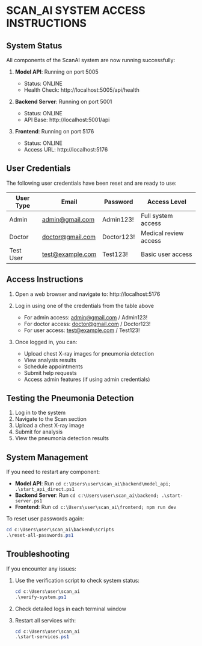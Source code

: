 # SCAN_AI SYSTEM ACCESS INSTRUCTIONS

## System Status
All components of the ScanAI system are now running successfully:

1. **Model API**: Running on port 5005
   - Status: ONLINE
   - Health Check: http://localhost:5005/api/health

2. **Backend Server**: Running on port 5001
   - Status: ONLINE
   - API Base: http://localhost:5001/api

3. **Frontend**: Running on port 5176
   - Status: ONLINE
   - Access URL: http://localhost:5176

## User Credentials
The following user credentials have been reset and are ready to use:

| User Type | Email | Password | Access Level |
|-----------|-------|----------|--------------|
| Admin | admin@gmail.com | Admin123! | Full system access |
| Doctor | doctor@gmail.com | Doctor123! | Medical review access |
| Test User | test@example.com | Test123! | Basic user access |

## Access Instructions

1. Open a web browser and navigate to: http://localhost:5176

2. Log in using one of the credentials from the table above
   - For admin access: admin@gmail.com / Admin123!
   - For doctor access: doctor@gmail.com / Doctor123!
   - For user access: test@example.com / Test123!

3. Once logged in, you can:
   - Upload chest X-ray images for pneumonia detection
   - View analysis results
   - Schedule appointments
   - Submit help requests
   - Access admin features (if using admin credentials)

## Testing the Pneumonia Detection

1. Log in to the system
2. Navigate to the Scan section
3. Upload a chest X-ray image
4. Submit for analysis
5. View the pneumonia detection results

## System Management

If you need to restart any component:

- **Model API**: Run `cd c:\Users\user\scan_ai\backend\model_api; .\start_api_direct.ps1`
- **Backend Server**: Run `cd c:\Users\user\scan_ai\backend; .\start-server.ps1`
- **Frontend**: Run `cd c:\Users\user\scan_ai\frontend; npm run dev`

To reset user passwords again:
```powershell
cd c:\Users\user\scan_ai\backend\scripts
.\reset-all-passwords.ps1
```

## Troubleshooting

If you encounter any issues:

1. Use the verification script to check system status:
   ```powershell
   cd c:\Users\user\scan_ai
   .\verify-system.ps1
   ```

2. Check detailed logs in each terminal window

3. Restart all services with:
   ```powershell
   cd c:\Users\user\scan_ai
   .\start-services.ps1
   ```
